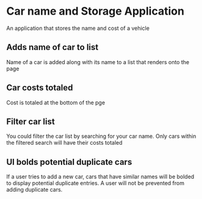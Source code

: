 # Car name and Storage Application

An application that stores the name and cost of a vehicle

## Adds name of car to list

Name of a car is added along with its name to a list that renders onto the page

## Car costs totaled

Cost is totaled at the bottom of the pge

## Filter car list

You could filter the car list by searching for your car name. Only cars within the filtered search will have their costs totaled

## UI bolds potential duplicate cars

If a user tries to add a new car, cars that have similar names will be bolded to display potential duplicate entries. A user will not be prevented from adding duplicate cars.
